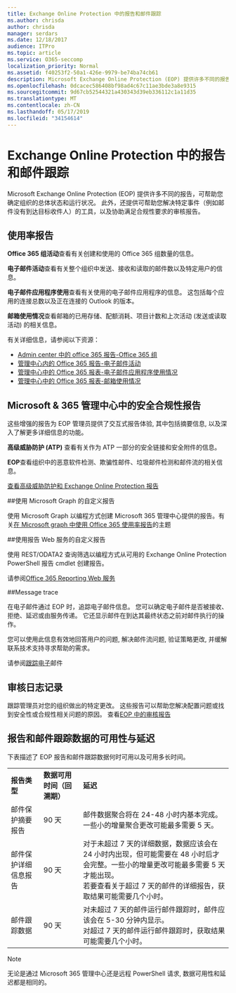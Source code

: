 ```yaml
---
title: Exchange Online Protection 中的报告和邮件跟踪
ms.author: chrisda
author: chrisda
manager: serdars
ms.date: 12/18/2017
audience: ITPro
ms.topic: article
ms.service: O365-seccomp
localization_priority: Normal
ms.assetid: f40253f2-50a1-426e-9979-be74ba74cb61
description: Microsoft Exchange Online Protection (EOP) 提供许多不同的报告，可帮助您确定组织的总体状态和运行状况。此外，还提供可帮助您解决特定事件（例如邮件没有到达目标收件人）的工具，以及协助满足合规性要求的审核报告。下表描述了 EOP 管理员可用的报告和故障排除工具。
ms.openlocfilehash: 0dcacec586408bf98ad4c67c11ae3bde3a8e9315
ms.sourcegitcommit: 9d67cb52544321a430343d39eb336112c1a11d35
ms.translationtype: MT
ms.contentlocale: zh-CN
ms.lasthandoff: 05/17/2019
ms.locfileid: "34154614"
---
```

# <a name="reporting-and-message-trace-in-exchange-online-protection"></a>Exchange Online Protection 中的报告和邮件跟踪

Microsoft Exchange Online Protection (EOP) 提供许多不同的报告，可帮助您确定组织的总体状态和运行状况。 此外，还提供可帮助您解决特定事件（例如邮件没有到达目标收件人）的工具，以及协助满足合规性要求的审核报告。 

## <a name="usage-reports"></a>使用率报告

**Office 365 组活动**查看有关创建和使用的 Office 365 组数量的信息。  

**电子邮件活动**查看有关整个组织中发送、接收和读取的邮件数以及特定用户的信息。  

**电子邮件应用程序使用**查看有关使用的电子邮件应用程序的信息。 这包括每个应用的连接总数以及正在连接的 Outlook 的版本。  

**邮箱使用情况**查看邮箱的已用存储、配额消耗、项目计数和上次活动 (发送或读取活动) 的相关信息。

有关详细信息，请参阅以下资源：

- [Admin center 中的 office 365 报告-Office 365 组](https://go.microsoft.com/fwlink/p/?linkid=861610) 
- [管理中心内的 Office 365 报告-电子邮件活动](https://go.microsoft.com/fwlink/p/?linkid=859706) 
- [管理中心中的 Office 365 报表-电子邮件应用程序使用情况](https://go.microsoft.com/fwlink/p/?linkid=859707)
- [管理中心中的 Office 365 报表-邮箱使用情况](https://go.microsoft.com/fwlink/p/?linkid=859708)

## <a name="security-amp-compliance-reports-in-the-microsoft-365-admin-center"></a>Microsoft &amp; 365 管理中心中的安全合规性报告

这些增强的报告为 EOP 管理员提供了交互式报告体验, 其中包括摘要信息, 以及深入了解更多详细信息的功能。  

**高级威胁防护 (ATP)** 查看有关作为 ATP 一部分的安全链接和安全附件的信息。  

**EOP**查看组织中的恶意软件检测、欺骗性邮件、垃圾邮件检测和邮件流的相关信息。  

[查看高级威胁防护和 Exchange Online Protection 报告](https://go.microsoft.com/fwlink/p/?linkid=852409) 

##<a name="custom-reports-using-microsoft-graph"></a>使用 Microsoft Graph 的自定义报告

使用 Microsoft Graph 以编程方式创建 Microsoft 365 管理中心提供的报告。有关[在 Microsoft graph 中使用 Office 365 使用率报告](https://go.microsoft.com/fwlink/p/?linkid=865135)的主题 

##<a name="custom-reports-using-reporting-web-services"></a>使用报告 Web 服务的自定义报告

使用 REST/ODATA2 查询筛选以编程方式从可用的 Exchange Online Protection PowerShell 报告 cmdlet 创建报告。

请参阅[Office 365 Reporting Web 服务](https://go.microsoft.com/fwlink/p/?LinkId=279926) 

##<a name="message-trace"></a>Message trace

在电子邮件通过 EOP 时，追踪电子邮件信息。 您可以确定电子邮件是否被接收、拒绝、延迟或由服务传递。 它还显示邮件在到达其最终状态之前对邮件执行的操作。  

您可以使用此信息有效地回答用户的问题, 解决邮件流问题, 验证策略更改, 并缓解联系技术支持寻求帮助的需求。  

请参阅[跟踪电子](http://technet.microsoft.com/library/0c83cde6-5b09-4106-8587-c200cdc59094.aspx)邮件 

## <a name="audit-logging"></a>审核日志记录

跟踪管理员对您的组织做出的特定更改。 这些报告可以帮助您解决配置问题或找到安全性或合规性相关问题的原因。  查看[EOP 中的审核报告](auditing-reports-in-eop.md) 


## <a name="reporting-and-message-trace-data-availability-and-latency"></a>报告和邮件跟踪数据的可用性与延迟

下表描述了 EOP 报告和邮件跟踪数据何时可用以及可用多长时间。
  
||||
|:-----|:-----|:-----|
|**报告类型** <br/> |**数据可用时间（回溯期）** <br/> |**延迟** <br/> |
|邮件保护摘要报告  <br/> |90 天  <br/> |邮件数据聚合将在 24-48 小时内基本完成。一些小的增量聚合更改可能最多需要 5 天。  <br/> |
|邮件保护详细信息报告  <br/> |90 天  <br/> |对于未超过 7 天的详细数据，数据应该会在 24 小时内出现，但可能需要在 48 小时后才会完整。一些小的增量更改可能最多需要 5 天才能出现。  <br/> 若要查看关于超过 7 天的邮件的详细报告，获取结果可能需要几个小时。  <br/> |
|邮件跟踪数据  <br/> |90 天  <br/> |对未超过 7 天的邮件运行邮件跟踪时，邮件应该会在 5-30 分钟内显示。  <br/> 对超过 7 天的邮件运行邮件跟踪时，获取结果可能需要几个小时。  <br/> |
   
> [!NOTE]
> 无论是通过 Microsoft 365 管理中心还是远程 PowerShell 请求, 数据可用性和延迟都是相同的。 
  

